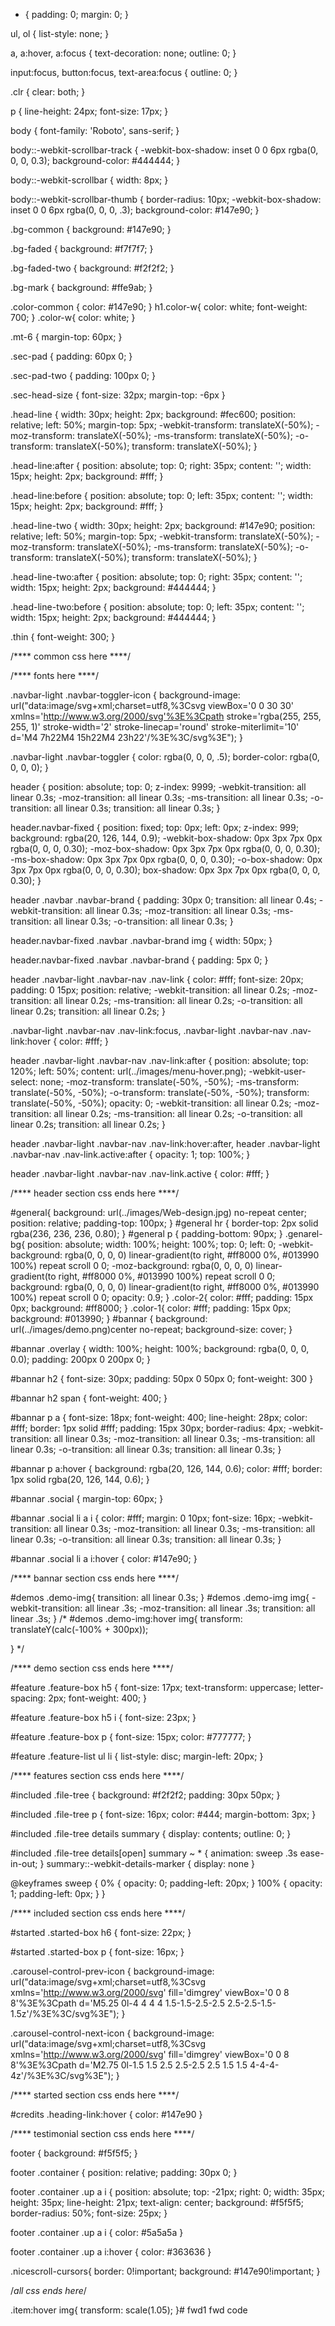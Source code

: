 

* {
    padding: 0;
    margin: 0;
}

ul,
ol {
    list-style: none;
}

a,
a:hover,
a:focus {
    text-decoration: none;
    outline: 0;
}

input:focus,
button:focus,
text-area:focus {
    outline: 0;
}

.clr {
    clear: both;
}

p {
    line-height: 24px;
    font-size: 17px;
}

body {
    font-family: 'Roboto', sans-serif;
}

body::-webkit-scrollbar-track {
    -webkit-box-shadow: inset 0 0 6px rgba(0, 0, 0, 0.3);
    background-color: #444444;
}

body::-webkit-scrollbar {
    width: 8px;
}

body::-webkit-scrollbar-thumb {
    border-radius: 10px;
    -webkit-box-shadow: inset 0 0 6px rgba(0, 0, 0, .3);
    background-color: #147e90;
}

.bg-common {
    background: #147e90;
}

.bg-faded {
    background: #f7f7f7;
}

.bg-faded-two {
    background: #f2f2f2;
}

.bg-mark {
    background: #ffe9ab;
}

.color-common {
    color: #147e90;
}
h1.color-w{
    color: white;
    font-weight: 700;
}
.color-w{
    color: white;
}

.mt-6 {
    margin-top: 60px;
}

.sec-pad {
    padding: 60px 0;
}

.sec-pad-two {
    padding: 100px 0;
}

.sec-head-size {
    font-size: 32px;
    margin-top: -6px
}

.head-line {
    width: 30px;
    height: 2px;
    background: #fec600;
    position: relative;
    left: 50%;
    margin-top: 5px;
    -webkit-transform: translateX(-50%);
    -moz-transform: translateX(-50%);
    -ms-transform: translateX(-50%);
    -o-transform: translateX(-50%);
    transform: translateX(-50%);
}

.head-line:after {
    position: absolute;
    top: 0;
    right: 35px;
    content: '';
    width: 15px;
    height: 2px;
    background: #fff;
}

.head-line:before {
    position: absolute;
    top: 0;
    left: 35px;
    content: '';
    width: 15px;
    height: 2px;
    background: #fff;
}

.head-line-two {
    width: 30px;
    height: 2px;
    background: #147e90;
    position: relative;
    left: 50%;
    margin-top: 5px;
    -webkit-transform: translateX(-50%);
    -moz-transform: translateX(-50%);
    -ms-transform: translateX(-50%);
    -o-transform: translateX(-50%);
    transform: translateX(-50%);
}

.head-line-two:after {
    position: absolute;
    top: 0;
    right: 35px;
    content: '';
    width: 15px;
    height: 2px;
    background: #444444;
}

.head-line-two:before {
    position: absolute;
    top: 0;
    left: 35px;
    content: '';
    width: 15px;
    height: 2px;
    background: #444444;
}

.thin {
    font-weight: 300;
}

/**** common css here ****/

/**** fonts here ****/

.navbar-light .navbar-toggler-icon {
    background-image: url("data:image/svg+xml;charset=utf8,%3Csvg viewBox='0 0 30 30' xmlns='http://www.w3.org/2000/svg'%3E%3Cpath stroke='rgba(255, 255, 255, 1)' stroke-width='2' stroke-linecap='round' stroke-miterlimit='10' d='M4 7h22M4 15h22M4 23h22'/%3E%3C/svg%3E");
}

.navbar-light .navbar-toggler {
    color: rgba(0, 0, 0, .5);
    border-color: rgba(0, 0, 0, 0);
}

header {
    position: absolute;
    top: 0;
    z-index: 9999;
    -webkit-transition: all linear 0.3s;
    -moz-transition: all linear 0.3s;
    -ms-transition: all linear 0.3s;
    -o-transition: all linear 0.3s;
    transition: all linear 0.3s;
}

header.navbar-fixed {
    position: fixed;
    top: 0px;
    left: 0px;
    z-index: 999;
    background: rgba(20, 126, 144, 0.9);
    -webkit-box-shadow: 0px 3px 7px 0px rgba(0, 0, 0, 0.30);
    -moz-box-shadow: 0px 3px 7px 0px rgba(0, 0, 0, 0.30);
    -ms-box-shadow: 0px 3px 7px 0px rgba(0, 0, 0, 0.30);
    -o-box-shadow: 0px 3px 7px 0px rgba(0, 0, 0, 0.30);
    box-shadow: 0px 3px 7px 0px rgba(0, 0, 0, 0.30);
}

header .navbar .navbar-brand {
    padding: 30px 0;
    transition: all linear 0.4s;
    -webkit-transition: all linear 0.3s;
    -moz-transition: all linear 0.3s;
    -ms-transition: all linear 0.3s;
    -o-transition: all linear 0.3s;
}

header.navbar-fixed .navbar .navbar-brand img {
    width: 50px;
}

header.navbar-fixed .navbar .navbar-brand {
    padding: 5px 0;
}

header .navbar-light .navbar-nav .nav-link {
    color: #fff;
    font-size: 20px;
    padding: 0 15px;
    position: relative;
    -webkit-transition: all linear 0.2s;
    -moz-transition: all linear 0.2s;
    -ms-transition: all linear 0.2s;
    -o-transition: all linear 0.2s;
    transition: all linear 0.2s;
}

.navbar-light .navbar-nav .nav-link:focus,
.navbar-light .navbar-nav .nav-link:hover {
    color: #fff;
}

header .navbar-light .navbar-nav .nav-link:after {
    position: absolute;
    top: 120%;
    left: 50%;
    content: url(../images/menu-hover.png);
    -webkit-user-select: none;
    -moz-transform: translate(-50%, -50%);
    -ms-transform: translate(-50%, -50%);
    -o-transform: translate(-50%, -50%);
    transform: translate(-50%, -50%);
    opacity: 0;
    -webkit-transition: all linear 0.2s;
    -moz-transition: all linear 0.2s;
    -ms-transition: all linear 0.2s;
    -o-transition: all linear 0.2s;
    transition: all linear 0.2s;
}

header .navbar-light .navbar-nav .nav-link:hover:after,
header .navbar-light .navbar-nav .nav-link.active:after {
    opacity: 1;
    top: 100%;
}

header .navbar-light .navbar-nav .nav-link.active {
    color: #fff;
}

/**** header section css ends here ****/

#general{
    background: url(../images/Web-design.jpg) no-repeat center;
    position: relative;
    padding-top: 100px;
}
#general hr {
    border-top: 2px solid rgba(236, 236, 236, 0.80);
}
#general p {
    padding-bottom: 90px;
}
.genarel-bg{
    position: absolute;
    width: 100%;
    height: 100%;
    top: 0;
    left: 0;
    -webkit-background: rgba(0, 0, 0, 0) linear-gradient(to right, #ff8000 0%, #013990 100%) repeat scroll 0 0;
    -moz-background: rgba(0, 0, 0, 0) linear-gradient(to right, #ff8000 0%, #013990 100%) repeat scroll 0 0;
    background: rgba(0, 0, 0, 0) linear-gradient(to right, #ff8000 0%, #013990 100%) repeat scroll 0 0;
    opacity: 0.9;
}
.color-2{
    color: #fff;
    padding: 15px 0px;
    background: #ff8000;
}
.color-1{
    color: #fff;
    padding: 15px 0px;
    background: #013990;
}
#bannar {
    background: url(../images/demo.png)center no-repeat;
    background-size: cover;
}

#bannar .overlay {
    width: 100%;
    height: 100%;
    background: rgba(0, 0, 0, 0.0);
    padding: 200px 0 200px 0;
}

#bannar h2 {
    font-size: 30px;
    padding: 50px 0 50px 0;
    font-weight: 300
}

#bannar h2 span {
    font-weight: 400;
}

#bannar p a {
    font-size: 18px;
    font-weight: 400;
    line-height: 28px;
    color: #fff;
    border: 1px solid #fff;
    padding: 15px 30px;
    border-radius: 4px;
    -webkit-transition: all linear 0.3s;
    -moz-transition: all linear 0.3s;
    -ms-transition: all linear 0.3s;
    -o-transition: all linear 0.3s;
    transition: all linear 0.3s;
}

#bannar p a:hover {
    background: rgba(20, 126, 144, 0.6);
    color: #fff;
    border: 1px solid rgba(20, 126, 144, 0.6);
}

#bannar .social {
    margin-top: 60px;
}

#bannar .social li a i {
    color: #fff;
    margin: 0 10px;
    font-size: 16px;
    -webkit-transition: all linear 0.3s;
    -moz-transition: all linear 0.3s;
    -ms-transition: all linear 0.3s;
    -o-transition: all linear 0.3s;
    transition: all linear 0.3s;
}

#bannar .social li a i:hover {
    color: #147e90;
}

/**** bannar section css ends here ****/

#demos .demo-img{
	transition: all linear 0.3s;
}
#demos .demo-img img{
	-webkit-transition: all linear .3s;
	-moz-transition: all linear .3s;
	transition: all linear .3s;
}
/* #demos .demo-img:hover img{
	transform: translateY(calc(-100% + 300px));
	
} */

/**** demo section css ends here ****/

#feature .feature-box h5 {
    font-size: 17px;
    text-transform: uppercase;
    letter-spacing: 2px;
    font-weight: 400;
}

#feature .feature-box h5 i {
    font-size: 23px;
}

#feature .feature-box p {
    font-size: 15px;
    color: #777777;
}

#feature .feature-list ul li {
    list-style: disc;
    margin-left: 20px;
}

/**** features section css ends here ****/

#included .file-tree {
    background: #f2f2f2;
    padding: 30px 50px;
}

#included .file-tree p {
    font-size: 16px;
    color: #444;
    margin-bottom: 3px;
}

#included .file-tree details summary {
    display: contents;
    outline: 0;
}

#included .file-tree details[open] summary ~ * {
    animation: sweep .3s ease-in-out;
}
summary::-webkit-details-marker {
  display: none
}

@keyframes sweep {
    0% {
        opacity: 0;
        padding-left: 20px;
    }
    100% {
        opacity: 1;
        padding-left: 0px;
    }
}



/**** included section css ends here ****/

#started .started-box h6 {
    font-size: 22px;
}

#started .started-box p {
    font-size: 16px;
}

.carousel-control-prev-icon {
    background-image: url("data:image/svg+xml;charset=utf8,%3Csvg xmlns='http://www.w3.org/2000/svg' fill='dimgrey' viewBox='0 0 8 8'%3E%3Cpath d='M5.25 0l-4 4 4 4 1.5-1.5-2.5-2.5 2.5-2.5-1.5-1.5z'/%3E%3C/svg%3E");
}

.carousel-control-next-icon {
    background-image: url("data:image/svg+xml;charset=utf8,%3Csvg xmlns='http://www.w3.org/2000/svg' fill='dimgrey' viewBox='0 0 8 8'%3E%3Cpath d='M2.75 0l-1.5 1.5 2.5 2.5-2.5 2.5 1.5 1.5 4-4-4-4z'/%3E%3C/svg%3E");
}

/**** started section css ends here ****/

#credits .heading-link:hover {
    color: #147e90
}

/**** testimonial section css ends here ****/

footer {
    background: #f5f5f5;
}

footer .container {
    position: relative;
    padding: 30px 0;
}

footer .container .up a i {
    position: absolute;
    top: -21px;
    right: 0;
    width: 35px;
    height: 35px;
    line-height: 21px;
    text-align: center;
    background: #f5f5f5;
    border-radius: 50%;
    font-size: 25px;
}

footer .container .up a i {
    color: #5a5a5a
}

footer .container .up a i:hover {
    color: #363636
}

.nicescroll-cursors{
    border: 0!important;
    background: #147e90!important;
}

/*all css ends here*/

.item:hover img{
transform: scale(1.05);
}# fwd1
fwd code
